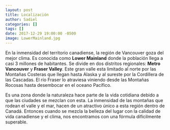 ```yaml
---
layout: post
title: Localización
author: Sadiel
categories: []
tags: []
date: 2017-12-29 19:00:00 -0500
image: LowerMainland.jpg
---
```


En la inmensidad del territorio canadiense, la región de Vancouver goza del mejor clima. Es conocida como <strong>Lower Mainland</strong> donde la población llega a casi 3 millones de habitantes. Se divide en dos distritos regionales: <strong>Metro Vancouver</strong> y <strong>Fraser Valley</strong>. Este gran valle esta limitado al norte por las Montañas Costeras que llegan hasta Alaska y al sureste por la Cordillera de las Cascadas. El río Fraser lo atraviesa viniendo desde las Montañas Rocosas hasta desembocar en el oceano Pacífico.

Es una zona donde la naturaleza hace parte de la vida cotidiana debido a que las ciudades se mezclan con esta. La inmensidad de las montañas que rodean el valle y el mar, hacen de un atractivo único a esta región dentro de Canadá. Entonces cuando se mezcla la belleza del lugar con la calidad de vida canadiense y el clima, nos encontramos con una fórmula difícilmente superable.
